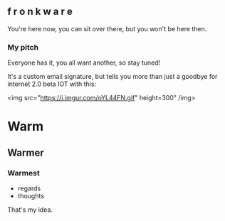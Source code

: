 ## f r o n k w a r e 

You're here now, you can sit over there, but you won't be here then.

### My pitch

Everyone has it, you all want another, so stay tuned!

It's a custom email signature, but tells you more than just a goodbye for internet 2.0 beta IOT with this:

<img src="https://i.imgur.com/oYL44FN.gif" height=300" /img>

# Warm
## Warmer
### Warmest

- regards
- thoughts

That's my idea. 
